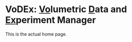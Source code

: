 # VoDEx: <u>Vo</u>lumetric <u>D</u>ata and <u>Ex</u>periment Manager

This is the actual home page.
